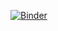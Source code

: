 [![Binder](https://mybinder.org/badge_logo.svg)](https://mybinder.org/v2/gh/jdrusso/julia_benchmarks/HEAD)



